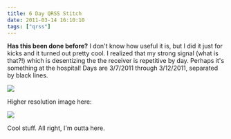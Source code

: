 ```yaml
---
title: 6 Day QRSS Stitch
date: 2011-03-14 16:10:10
tags: ["qrss"]
---
```




__Has this been done before?__ I don't know how useful it is, but I did it just for kicks and it turned out pretty cool. I realized that my strong signal (what is that?!) which is desentizing the the receiver is repetitive by day. Perhaps it's something at the hospital! Days are 3/7/2011 through 3/12/2011, separated by black lines.

<dev class="center border">

![](https://swharden.com/static/2011/03/14/6-day-sml.jpg)

</dev>

Higher resolution image here:

<dev class="center border">

![](https://swharden.com/static/2011/03/14/6-day-bit.jpg)

</dev>

Cool stuff.  All right, I'm outta here.